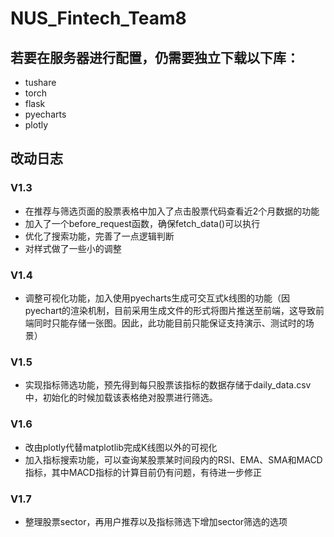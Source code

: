 # NUS_Fintech_Team8
## 若要在服务器进行配置，仍需要独立下载以下库：
- tushare
- torch
- flask
- pyecharts
- plotly
## 改动日志
### V1.3
- 在推荐与筛选页面的股票表格中加入了点击股票代码查看近2个月数据的功能
- 加入了一个before_request函数，确保fetch_data()可以执行
- 优化了搜索功能，完善了一点逻辑判断
- 对样式做了一些小的调整

### V1.4
- 调整可视化功能，加入使用pyecharts生成可交互式k线图的功能（因pyechart的渲染机制，目前采用生成文件的形式将图片推送至前端，这导致前端同时只能存储一张图。因此，此功能目前只能保证支持演示、测试时的场景）

### V1.5

- 实现指标筛选功能，预先得到每只股票该指标的数据存储于daily_data.csv 中，初始化的时候加载该表格绝对股票进行筛选。

### V1.6
- 改由plotly代替matplotlib完成K线图以外的可视化
- 加入指标搜索功能，可以查询某股票某时间段内的RSI、EMA、SMA和MACD指标，其中MACD指标的计算目前仍有问题，有待进一步修正

### V1.7

- 整理股票sector，再用户推荐以及指标筛选下增加sector筛选的选项